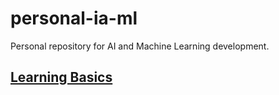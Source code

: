 # personal-ia-ml

Personal repository for AI and Machine Learning development.

## [**Learning Basics**](learning-basics/)
